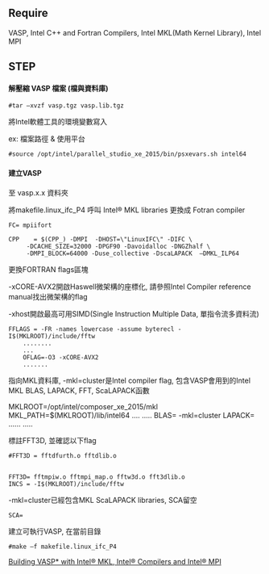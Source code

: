 ## Require 

VASP, Intel C++ and Fortran Compilers, Intel MKL(Math Kernel Library), Intel MPI

## STEP

#### 解壓縮 VASP 檔案 (檔與資料庫)

	#tar –xvzf vasp.tgz vasp.lib.tgz

將Intel軟體工具的環境變數寫入

ex: 檔案路徑 & 使用平台

	#source /opt/intel/parallel_studio_xe_2015/bin/psxevars.sh intel64

#### 建立VASP

至 vasp.x.x 資料夾

將makefile.linux_ifc_P4 呼叫  Intel® MKL libraries 更換成 Fotran compiler

	FC= mpiifort

	CPP    = $(CPP_) -DMPI  -DHOST=\"LinuxIFC\" -DIFC \
	     -DCACHE_SIZE=32000 -DPGF90 -Davoidalloc -DNGZhalf \
	     -DMPI_BLOCK=64000 -Duse_collective -DscaLAPACK  –DMKL_ILP64


更換FORTRAN flags區塊

-xCORE-AVX2開啟Haswell微架構的座標化, 請參照Intel Compiler reference manual找出微架構的flag

-xhost開啟最高可用SIMD(Single Instruction Multiple Data, 單指令流多資料流)

	FFLAGS = -FR -names lowercase -assume byterecl -I$(MKLROOT)/include/fftw
		........
		...
		OFLAG=-O3 -xCORE-AVX2
		.......


指向MKL資料庫,  -mkl=cluster是Intel compiler flag, 包含VASP會用到的Intel MKL BLAS, LAPACK, FFT, ScaLAPACK函數

MKLROOT=/opt/intel/composer_xe_2015/mkl
	MKL_PATH=$(MKLROOT)/lib/intel64
	....
	.....
	BLAS= -mkl=cluster
	LAPACK=
	......
	.....

標註FFT3D, 並確認以下flag

	#FFT3D = fftdfurth.o fftdlib.o


	FFT3D= fftmpiw.o fftmpi_map.o fftw3d.o fft3dlib.o
	INCS = -I$(MKLROOT)/include/fftw


-mkl=cluster已經包含MKL ScaLAPACK libraries, SCA留空

	SCA= 

建立可執行VASP, 在當前目錄

	#make –f makefile.linux_ifc_P4


[Building VASP* with Intel® MKL, Intel® Compilers and Intel® MPI](https://software.intel.com/en-us/articles/building-vasp-with-intel-mkl-and-intel-compilers)